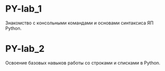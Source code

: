 # PY-lab_1
Знакомство с консольными командами и основами синтаксиса ЯП Python.
# PY-lab_2
Освоение базовых навыков работы со строками и списками в Python.

